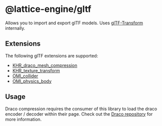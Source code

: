 # @lattice-engine/gltf

Allows you to import and export glTF models. Uses [glTF-Transform](https://gltf-transform.donmccurdy.com/) internally.

## Extensions

The following glTF extensions are supported:

- [KHR_draco_mesh_compression](https://github.com/KhronosGroup/glTF/blob/main/extensions/2.0/Khronos/KHR_draco_mesh_compression/README.md)
- [KHR_texture_transform](https://github.com/KhronosGroup/glTF/blob/main/extensions/2.0/Khronos/KHR_texture_transform/README.md)
- [OMI_collider](https://github.com/omigroup/gltf-extensions/tree/main/extensions/2.0/OMI_collider)
- [OMI_physics_body](https://github.com/omigroup/gltf-extensions/tree/main/extensions/2.0/OMI_physics_body)

## Usage

Draco compression requires the consumer of this library to load the draco encoder / decoder within their page. Check out the [Draco repository](https://github.com/google/draco/tree/master/javascript/example) for more information.
